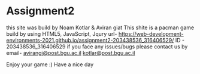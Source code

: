 # Assignment2
 this site was build by Noam Kotlar & Aviran giat
 This shite is a pacman game build by using HTML5, JavaScript, Jqury
 url- https://web-development-environments-2021.github.io/assignment2-203438536_316406529/
 ID - 203438536_316406529
 if you face any issues/bugs please contact us by email- 
avirangi@post.bgu.ac.il
kotlar@post.bgu.ac.il

 Enjoy your game :)
 Have a nice day